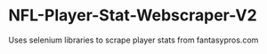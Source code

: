 # NFL-Player-Stat-Webscraper-V2
Uses selenium libraries to scrape player stats from fantasypros.com
